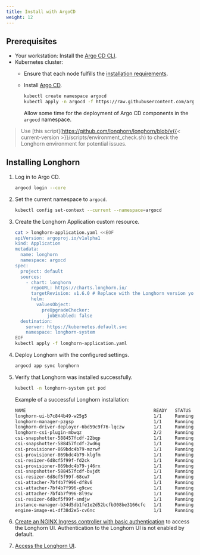 ```yaml
---
title: Install with ArgoCD
weight: 12
---
```


## Prerequisites
- Your workstation: Install the [Argo CD CLI](https://argo-cd.readthedocs.io/en/stable/cli_installation/).
- Kubernetes cluster:
  - Ensure that each node fulfills the [installation requirements](../#installation-requirements).
  - Install [Argo CD](https://argo-cd.readthedocs.io/en/stable/).

    ```bash
    kubectl create namespace argocd
    kubectl apply -n argocd -f https://raw.githubusercontent.com/argoproj/argo-cd/stable/manifests/core-install.yaml
    ```
    Allow some time for the deployment of Argo CD components in the `argocd` namespace.

> Use [this script](https://github.com/longhorn/longhorn/blob/v{{< current-version >}}/scripts/environment_check.sh) to check the Longhorn environment for potential issues.

## Installing Longhorn

1. Log in to Argo CD.

    ```bash
    argocd login --core
    ```

1. Set the current namespace to `argocd`.

    ```bash
    kubectl config set-context --current --namespace=argocd
    ```

1. Create the Longhorn Application custom resource.

    ```bash
    cat > longhorn-application.yaml <<EOF
    apiVersion: argoproj.io/v1alpha1
    kind: Application
    metadata:
      name: longhorn
      namespace: argocd
    spec:
      project: default
      sources:
        - chart: longhorn
          repoURL: https://charts.longhorn.io/
          targetRevision: v1.6.0 # Replace with the Longhorn version you'd like to install or upgrade to
          helm:
            valuesObject:
              preUpgradeChecker:
                jobEnabled: false
      destination:
        server: https://kubernetes.default.svc
        namespace: longhorn-system
    EOF
    kubectl apply -f longhorn-application.yaml
    ```

1. Deploy Longhorn with the configured settings.

    ```bash
    argocd app sync longhorn
    ```

1. Verify that Longhorn was installed successfully.

    ```bash
    kubectl -n longhorn-system get pod
    ```

    Example of a successful Longhorn installation:

    ```bash
    NAME                                                READY   STATUS    RESTARTS   AGE
    longhorn-ui-b7c844b49-w25g5                         1/1     Running   0          2m41s
    longhorn-manager-pzgsp                              1/1     Running   0          2m41s
    longhorn-driver-deployer-6bd59c9f76-lqczw           1/1     Running   0          2m41s
    longhorn-csi-plugin-mbwqz                           2/2     Running   0          100s
    csi-snapshotter-588457fcdf-22bqp                    1/1     Running   0          100s
    csi-snapshotter-588457fcdf-2wd6g                    1/1     Running   0          100s
    csi-provisioner-869bdc4b79-mzrwf                    1/1     Running   0          101s
    csi-provisioner-869bdc4b79-klgfm                    1/1     Running   0          101s
    csi-resizer-6d8cf5f99f-fd2ck                        1/1     Running   0          101s
    csi-provisioner-869bdc4b79-j46rx                    1/1     Running   0          101s
    csi-snapshotter-588457fcdf-bvjdt                    1/1     Running   0          100s
    csi-resizer-6d8cf5f99f-68cw7                        1/1     Running   0          101s
    csi-attacher-7bf4b7f996-df8v6                       1/1     Running   0          101s
    csi-attacher-7bf4b7f996-g9cwc                       1/1     Running   0          101s
    csi-attacher-7bf4b7f996-8l9sw                       1/1     Running   0          101s
    csi-resizer-6d8cf5f99f-smdjw                        1/1     Running   0          101s
    instance-manager-b34d5db1fe1e2d52bcfb308be3166cfc   1/1     Running   0          114s
    engine-image-ei-df38d2e5-cv6nc                      1/1     Running   0          114s
    ```

1. [Create an NGINX Ingress controller with basic authentication](../../accessing-the-ui/longhorn-ingress) to access the Longhorn UI. Authentication to the Longhorn UI is not enabled by default.

1. [Access the Longhorn UI](../../accessing-the-ui).
